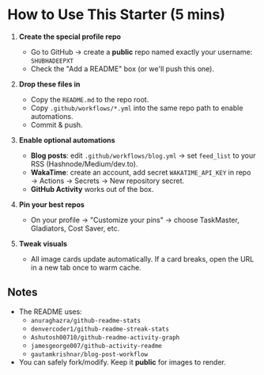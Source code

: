 # How to Use This Starter (5 mins)

1) **Create the special profile repo**  
   - Go to GitHub → create a **public** repo named exactly your username: `SHUBHADEEPXT`  
   - Check the "Add a README" box (or we'll push this one).

2) **Drop these files in**  
   - Copy the `README.md` to the repo root.  
   - Copy `.github/workflows/*.yml` into the same repo path to enable automations.  
   - Commit & push.

3) **Enable optional automations**  
   - **Blog posts**: edit `.github/workflows/blog.yml` → set `feed_list` to your RSS (Hashnode/Medium/dev.to).  
   - **WakaTime**: create an account, add secret `WAKATIME_API_KEY` in repo → Actions → Secrets → New repository secret.  
   - **GitHub Activity** works out of the box.

4) **Pin your best repos**  
   - On your profile → "Customize your pins" → choose TaskMaster, Gladiators, Cost Saver, etc.

5) **Tweak visuals**  
   - All image cards update automatically. If a card breaks, open the URL in a new tab once to warm cache.

## Notes
- The README uses:
  - `anuraghazra/github-readme-stats`
  - `denvercoder1/github-readme-streak-stats`
  - `Ashutosh00710/github-readme-activity-graph`
  - `jamesgeorge007/github-activity-readme`
  - `gautamkrishnar/blog-post-workflow`
- You can safely fork/modify. Keep it **public** for images to render.
